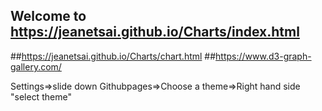 ## Welcome to https://jeanetsai.github.io/Charts/index.html
##https://jeanetsai.github.io/Charts/chart.html
##https://www.d3-graph-gallery.com/

Settings=>slide down Githubpages=>Choose a theme=>Right hand side "select theme"
